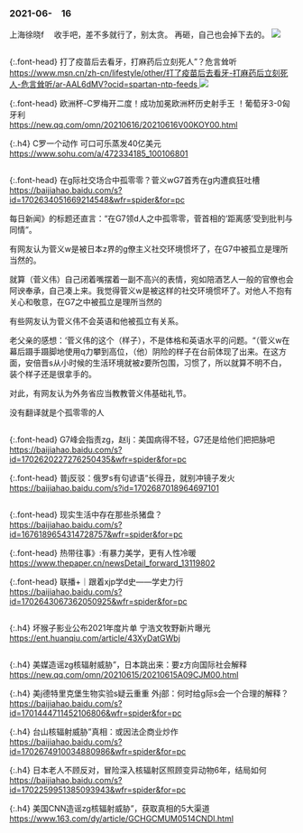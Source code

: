 ### 2021-06-　16

上海徐晓f
　收手吧，差不多就行了，别太贪。
再砸，自己也会掉下去的。
![](http://wx3.sinaimg.cn/large/75b746e7ly1grk1pmdhc3g206809kx6p.gif)
```note
```

{:.font-head}
打了疫苗后去看牙，打麻药后立刻死人”？危言耸听
<br>[
https://www.msn.cn/zh-cn/lifestyle/other/打了疫苗后去看牙-打麻药后立刻死人-危言耸听/ar-AAL6dMV?ocid=spartan-ntp-feeds
](
https://www.msn.cn/zh-cn/lifestyle/other/打了疫苗后去看牙-打麻药后立刻死人-危言耸听/ar-AAL6dMV?ocid=spartan-ntp-feeds
)
![](http://img-s-msn-com.akamaized.net/tenant/amp/entityid/BB1awP7k?w=624)

{:.font-head}
欧洲杯-C罗梅开二度！成功加冕欧洲杯历史射手王 ！葡萄牙3-0匈牙利
<br>[
https://new.qq.com/omn/20210616/20210616V00KOY00.html
](
https://new.qq.com/omn/20210616/20210616V00KOY00.html
)

{:.h4}
C罗一个动作 可口可乐蒸发40亿美元
<br>[
https://www.sohu.com/a/472334185_100106801
](
https://www.sohu.com/a/472334185_100106801
)

```note
```

{:.font-head}
在g际社交场合中孤零零？菅义wG7首秀在g内遭疯狂吐槽
<br>[
https://baijiahao.baidu.com/s?id=1702634051669214548&wfr=spider&for=pc
](
https://baijiahao.baidu.com/s?id=1702634051669214548&wfr=spider&for=pc
)

每日新闻》的标题还直言：“在G7领d人之中孤零零，菅首相的‘距离感’受到批判与同情”。

有网友认为菅义w是被日本z界的g僚主义社交环境惯坏了，在G7中被孤立是理所当然的。

就算（菅义伟）自己闭着嘴摆着一副不高兴的表情，宛如陪酒艺人一般的官僚也会阿谀奉承，自己凑上来。我觉得菅义w是被这样的社交环境惯坏了。对他人不抱有关心和敬意，在G7之中被孤立是理所当然的

有些网友认为菅义伟不会英语和他被孤立有关系。

老父亲的感想：‘菅义伟的这个（样子），不是体格和英语水平的问题。“（菅义w在幕后蹑手蹑脚地使用q力攀到高位，（他）阴险的样子在台前体现了出来。在这方面，安倍晋s从小时候的生活环境就被z要所包围，习惯了，所以就算不明不白，装个样子还是很拿手的。

对此，有网友认为外务省应当教教菅义伟基础礼节。

没有翻译就是个孤零零的人
```note
```

{:.font-head}
G7峰会指责zg，赵lj：美国病得不轻，G7还是给他们把把脉吧
<br>[
https://baijiahao.baidu.com/s?id=1702620227276250435&wfr=spider&for=pc
](
https://baijiahao.baidu.com/s?id=1702620227276250435&wfr=spider&for=pc
)

{:.font-head}
普j反驳：俄罗s有句谚语“长得丑，就别冲镜子发火
<br>[
https://baijiahao.baidu.com/s?id=1702687018964697101
](
https://baijiahao.baidu.com/s?id=1702687018964697101
)
```note
```

{:.font-head}
现实生活中存在那些杀猪盘？
<br>[
https://baijiahao.baidu.com/s?id=1676189654314728757&wfr=spider&for=pc
](
https://baijiahao.baidu.com/s?id=1676189654314728757&wfr=spider&for=pc
)

{:.font-head}
热带往事》:有暴力美学，更有人性冷暖
<br>[
https://www.thepaper.cn/newsDetail_forward_13119802
](
https://www.thepaper.cn/newsDetail_forward_13119802
)

{:.font-head}
联播+｜跟着xjp学d史——学史力行
<br>[
https://baijiahao.baidu.com/s?id=1702643067362050925&wfr=spider&for=pc
](
https://baijiahao.baidu.com/s?id=1702643067362050925&wfr=spider&for=pc
)
```tip
```

{:.h4}
坏猴子影业公布2021年度片单 宁浩文牧野新片曝光
<br>[
https://ent.huanqiu.com/article/43XyDatGWbj
](
https://ent.huanqiu.com/article/43XyDatGWbj
)
```tip
```

{:.h4}
美媒造谣zg核辐射威胁”，日本跳出来：要z方向国际社会解释
<br>[
https://new.qq.com/omn/20210615/20210615A09CJM00.html
](
https://new.qq.com/omn/20210615/20210615A09CJM00.html
)

{:.h4}
美j德特里克堡生物实验s疑云重重 外j部：何时给g际s会一个合理的解释？
<br>[
https://baijiahao.baidu.com/s?id=1701444711452106806&wfr=spider&for=pc
](
https://baijiahao.baidu.com/s?id=1701444711452106806&wfr=spider&for=pc
)

{:.h4}
台山核辐射威胁”真相：或因法企商业炒作
<br>[
https://baijiahao.baidu.com/s?id=1702674910034880986&wfr=spider&for=pc
](
https://baijiahao.baidu.com/s?id=1702674910034880986&wfr=spider&for=pc
)

{:.h4}
日本老人不顾反对，冒险深入核辐射区照顾变异动物6年，结局如何
<br>[
https://baijiahao.baidu.com/s?id=1702259951385093943&wfr=spider&for=pc
](
https://baijiahao.baidu.com/s?id=1702259951385093943&wfr=spider&for=pc
)

{:.h4}
美国CNN造谣zg核辐射威胁”，获取真相的5大渠道
<br>[
https://www.163.com/dy/article/GCHGCMUM0514CNDI.html
](
https://www.163.com/dy/article/GCHGCMUM0514CNDI.html
)
